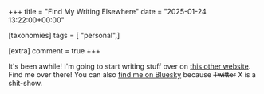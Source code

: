 +++
title = "Find My Writing Elsewhere"
date = "2025-01-24 13:22:00+00:00"

[taxonomies]
tags = [ "personal",]

[extra]
comment = true
+++

It's been awhile! I'm going to start writing stuff over on [this other website](https://junebash.bearblog.dev/hello/). Find me over there! You can also [find me on Bluesky](https://bsky.app/profile/junebash.bsky.social) because <del>Twitter</del> X is a shit-show.

